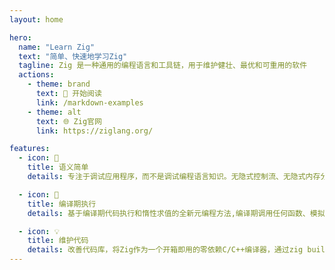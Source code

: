 ```yaml
---
layout: home

hero:
  name: "Learn Zig"
  text: "简单、快速地学习Zig"
  tagline: Zig 是一种通用的编程语言和工具链，用于维护健壮、最优和可重用的软件
  actions:
    - theme: brand
      text: 📖 开始阅读
      link: /markdown-examples
    - theme: alt
      text: 🌐 Zig官网
      link: https://ziglang.org/

features:
  - icon: 📝
    title: 语义简单
    details: 专注于调试应用程序，而不是调试编程语言知识。无隐式控制流、无隐式内存分配、无预处理器和宏

  - icon: 🚀
    title: 编译期执行
    details: 基于编译期代码执行和惰性求值的全新元编程方法,编译期调用任何函数、模拟目标架构，无运行时开销将类型作为值进行操作

  - icon: 💡
    title: 维护代码
    details: 改善代码库，将Zig作为一个开箱即用的零依赖C/C++编译器，通过zig build构建一致的编译环境，跨语言LTO默认启用
---
```

